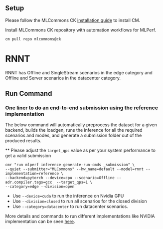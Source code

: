 ## Setup

Please follow the MLCommons CK [installation guide](https://github.com/mlcommons/ck/blob/master/docs/installation.md) to install CM.

Install MLCommons CK repository with automation workflows for MLPerf.

```
cm pull repo mlcommons@ck
```

# RNNT

RNNT has Offline and SingleStream scenarios in the edge category and Offline and Server scenarios in the datacenter category.

## Run Command

### One liner to do an end-to-end submission using the reference implementation

The below command will automatically preprocess the dataset for a given backend, builds the loadgen, runs the inference for all the required scenarios and modes, and generate a submission folder out of the produced results. 

** Please adjust the `target_qps` value as per your system performance to get a valid submission


```
cmr "run mlperf inference generate-run-cmds _submission" \
--quiet --submitter="MLCommons" --hw_name=default --model=rnnt --implementation=reference \
--backend=pytorch --device=cpu --scenario=Offline --adr.compiler.tags=gcc  --target_qps=1 \
--category=edge --division=open
```
* Use `--device=cuda` to run the inference on Nvidia GPU
* Use `--division=closed` to run all scenarios for the closed division
* Use `--category=datacenter` to run datacenter scenarios.


More details and commands to run different implementations like NVIDIA implementation can be seen [here](https://github.com/mlcommons/ck/tree/master/docs/mlperf/inference/rnnt).
